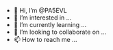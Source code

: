 - 👋 Hi, I’m @PA5EVL
- 👀 I’m interested in ...
- 🌱 I’m currently learning ...
- 💞️ I’m looking to collaborate on ...
- 📫 How to reach me ...

<!---
PA5EVL/PA5EVL is a ✨ special ✨ repository because its `README.md` (this file) appears on your GitHub profile.
You can click the Preview link to take a look at your changes.
--->
